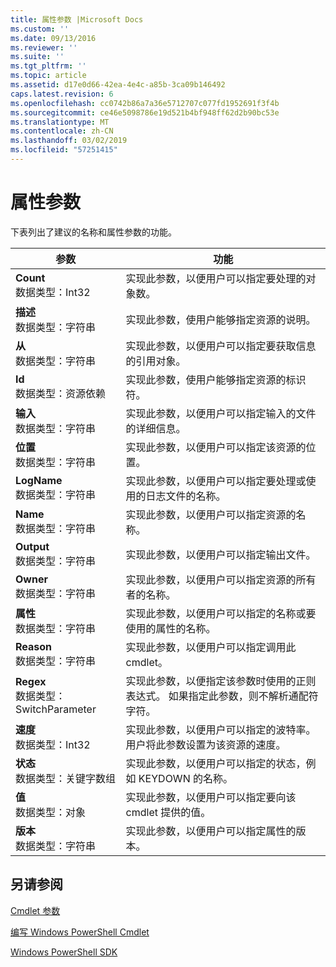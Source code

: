 ```yaml
---
title: 属性参数 |Microsoft Docs
ms.custom: ''
ms.date: 09/13/2016
ms.reviewer: ''
ms.suite: ''
ms.tgt_pltfrm: ''
ms.topic: article
ms.assetid: d17e0d66-42ea-4e4c-a85b-3ca09b146492
caps.latest.revision: 6
ms.openlocfilehash: cc0742b86a7a36e5712707c077fd1952691f3f4b
ms.sourcegitcommit: ce46e5098786e19d521b4bf948ff62d2b90bc53e
ms.translationtype: MT
ms.contentlocale: zh-CN
ms.lasthandoff: 03/02/2019
ms.locfileid: "57251415"
---
```

# <a name="property-parameters"></a>属性参数

下表列出了建议的名称和属性参数的功能。

|参数|功能|
|---|---|
|**Count**<br>数据类型：Int32|实现此参数，以便用户可以指定要处理的对象数。|
|**描述**<br>数据类型：字符串|实现此参数，使用户能够指定资源的说明。|
|**从**<br>数据类型：字符串|实现此参数，以便用户可以指定要获取信息的引用对象。|
|**Id**<br>数据类型：资源依赖|实现此参数，使用户能够指定资源的标识符。|
|**输入**<br>数据类型：字符串|实现此参数，以便用户可以指定输入的文件的详细信息。|
|**位置**<br>数据类型：字符串|实现此参数，以便用户可以指定该资源的位置。|
|**LogName**<br>数据类型：字符串|实现此参数，以便用户可以指定要处理或使用的日志文件的名称。|
|**Name**<br>数据类型：字符串|实现此参数，以便用户可以指定资源的名称。|
|**Output**<br>数据类型：字符串|实现此参数，以便用户可以指定输出文件。|
|**Owner**<br>数据类型：字符串|实现此参数，以便用户可以指定资源的所有者的名称。|
|**属性**<br>数据类型：字符串|实现此参数，以便用户可以指定的名称或要使用的属性的名称。|
|**Reason**<br>数据类型：字符串|实现此参数，以便用户可以指定调用此 cmdlet。|
|**Regex**<br>数据类型：SwitchParameter|实现此参数，以便指定该参数时使用的正则表达式。 如果指定此参数，则不解析通配符字符。|
|**速度**<br>数据类型：Int32|实现此参数，以便用户可以指定的波特率。 用户将此参数设置为该资源的速度。|
|**状态**<br>数据类型：关键字数组|实现此参数，以便用户可以指定的状态，例如 KEYDOWN 的名称。|
|**值**<br>数据类型：对象|实现此参数，以便用户可以指定要向该 cmdlet 提供的值。|
|**版本**<br>数据类型：字符串|实现此参数，以便用户可以指定属性的版本。|

## <a name="see-also"></a>另请参阅

[Cmdlet 参数](./cmdlet-parameters.md)

[编写 Windows PowerShell Cmdlet](./writing-a-windows-powershell-cmdlet.md)

[Windows PowerShell SDK](../windows-powershell-reference.md)
